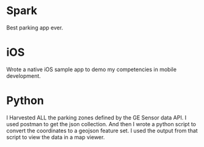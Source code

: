 # Spark
Best parking app ever.


# iOS
Wrote a native iOS sample app to demo my competencies in mobile development.

# Python

I Harvested ALL the parking zones defined by the GE Sensor data API. I used postman to get the json collection. And then I wrote a python script to convert the coordinates to a geojson feature set. I used the output from that script to view the data in a map viewer. 
